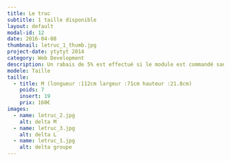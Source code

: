 ```yaml
---
title: Le truc
subtitle: 1 taille disponible
layout: default
modal-id: 12
date: 2016-04-08
thumbnail: letruc_1_thumb.jpg
project-date: ytytyt 2014
category: Web Development
description: Un rabais de 5% est effectué si le module est commandé sans inserts.
modele: Taille
taille:
  - title: M (longueur :112cm largeur :71cm hauteur :21.8cm)
    poids: 7
    insert: 19
    prix: 160€
images:
  - name: letruc_2.jpg
    alt: delta M
  - name: letruc_3.jpg
    alt: delta L
  - name: letruc_1.jpg
    alt: delta groupe
---
```

